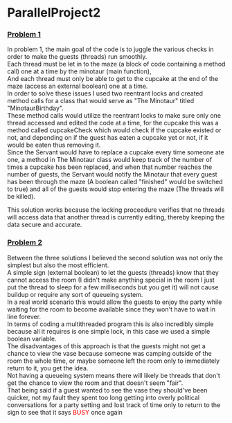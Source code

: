# ParallelProject2

### <ins>Problem 1</ins>
In problem 1, the main goal of the code is to juggle the various checks in order to make the guests (threads) run smoothly. <br/>
Each thread must be let in to the maze (a block of code containing a method call) one at a time by the minotaur (main function), <br/>
And each thread must only be able to get to the cupcake at the end of the maze (access an external boolean) one at a time. <br/>
In order to solve these issues I used two reentrant locks and created method calls for a class that would serve as "The Minotaur" titled "MinotaurBirthday". <br/>
These method calls would utilize the reentrant locks to make sure only one thread accessed and edited the code at a time, for the cupcake this was a method called cupcakeCheck which would check if the cupcake existed or not, and depending on if the guest has eaten a cupcake yet or not, if it would be eaten thus removing it. <br/>
Since the Servant would have to replace a cupcake every time someone ate one, a method in The Minotaur class would keep track of the number of times a cupcake has been replaced, and when that number reaches the number of guests, the Servant would notify the Minotaur that every guest has been through the maze (A boolean called "finished" would be switched to true) and all of the guests would stop entering the maze (The threads will be killed). <br/>

This solution works because the locking proceedure verifies that no threads will access data that another thread is currently editing, thereby keeping the data secure and accurate. <br/>

### <ins>Problem 2</ins>
Between the three solutions I believed the second solution was not only the simplest but also the most efficient. <br/> 
A simple sign (external boolean) to let the guests (threads) know that they cannot access the room (I didn't make anything special in the room I just put the thread to sleep for a few milliseconds but you get it) will not cause buildup or require any sort of queueing system. <br/>
In a real world scenario this would allow the guests to enjoy the party while waiting for the room to become available since they won't have to wait in line forever. <br/>
In terms of coding a multithreaded program this is also incredibly simple because all it requires is one simple lock, in this case we used a simple boolean variable. <br/>
The disadvantages of this approach is that the guests might not get a chance to view the vase because someone was camping outside of the room the whole time, or maybe someone left the room only to immediately return to it, you get the idea. <br/>
Not having a queueing system means there will likely be threads that don't get the chance to view the room and that doesn't seem "fair". <br/>
That being said if a guest wanted to see the vase they should've been quicker, not my fault they spent too long getting into overly political conversations for a party setting and lost track of time only to return to the sign to see that it says <span style="color:red">BUSY</span> once again


